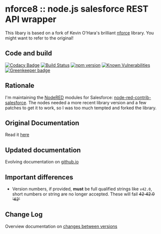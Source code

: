 # nforce8 :: node.js salesforce REST API wrapper

This libary is based on a fork of Kevin O'Hara's brilliant
[nforce](https://github.com/kevinohara80/nforce) library. You might want to refer to the original!

## Code and build

[![Codacy Badge](https://api.codacy.com/project/badge/Grade/719bc9f8685247fc8fdac704e596ee67)](https://www.codacy.com/app/Stwissel/nforce8?utm_source=github.com&utm_medium=referral&utm_content=Stwissel/nforce8&utm_campaign=Badge_Grade)
[![Build Status](https://secure.travis-ci.org/Stwissel/nforce8.png)](https://travis-ci.org/Stwissel/nforce8)
[![npm version](https://badge.fury.io/js/nforce8.svg)](https://badge.fury.io/js/nforce8)
[![Known Vulnerabilities](https://snyk.io/test/github/Stwissel/nforce8/badge.svg?targetFile=package.json)](https://snyk.io/test/github/Stwissel/nforce8?targetFile=package.json)
[![Greenkeeper badge](https://badges.greenkeeper.io/Stwissel/nforce8.svg)](https://greenkeeper.io/)

## Rationale

I'm maintaining the [NodeRED](https://nodered.org/) modules for Salesforce: [node-red-contrib-salesforce](https://www.npmjs.com/package/node-red-contrib-salesforce). The nodes needed a more recent library version and a few patches to get it to work, so I was too much tempted and forked the library.

## Original Documentation

Read it [here](https://www.npmjs.com/package/nforce)

## Updated documentation

Evolving documentation on [github.io](https://stwissel.github.io/nforce8)

## Important differences

- Version numbers, if provided, **must** be full qualified strings like `v42.0`, short numbers or string are no longer accepted. These will fail <strike>42 42.0 '42'</strike>

## Change Log

Overview documentation on [changes between versions](https://stwissel.github.io/nforce8/Changelog.html)
